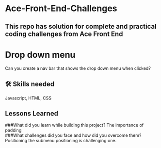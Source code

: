 # Ace-Front-End-Challenges
This repo has solution for complete and practical coding challenges from Ace Front End 
------------------------------------------------------------------------------------------------------
# Drop down menu
Can you create a nav bar that shows the drop down menu when clicked?
## 🛠 Skills needed
Javascript, HTML, CSS

## Lessons Learned

###What did you learn while building this project? 
The importance of padding <br/>
###What challenges did you face and how did you overcome them?
Positioning the submenu positioning is challenging one.
